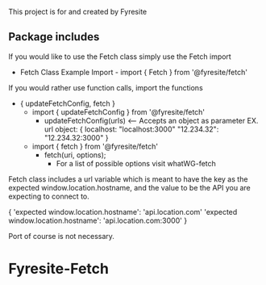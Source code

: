 This project is for and created by Fyresite


## Package includes


If you would like to use the Fetch class simply use the Fetch import

- Fetch Class
	Example Import
		- import { Fetch } from '@fyresite/fetch'

If you would rather use function calls, import the functions

- { updateFetchConfig, fetch }
	- import { updateFetchConfig } from '@fyresite/fetch'
		- updateFetchConfig(urls) <-- Accepts an object as parameter
			EX. url object: {
				localhost: "localhost:3000"
				"12.234.32": "12.234.32:3000"
			}
	- import { fetch } from '@fyresite/fetch'
		- fetch(uri, options);
			- For a list of possible options visit whatWG-fetch



Fetch class includes a url variable which is meant to have the key as the expected window.location.hostname,
and the value to be the API you are expecting to connect to.

{
	'expected window.location.hostname': 'api.location.com'
	'expected window.location.hostname': 'api.location.com:3000'
}

Port of course is not necessary.
# Fyresite-Fetch
